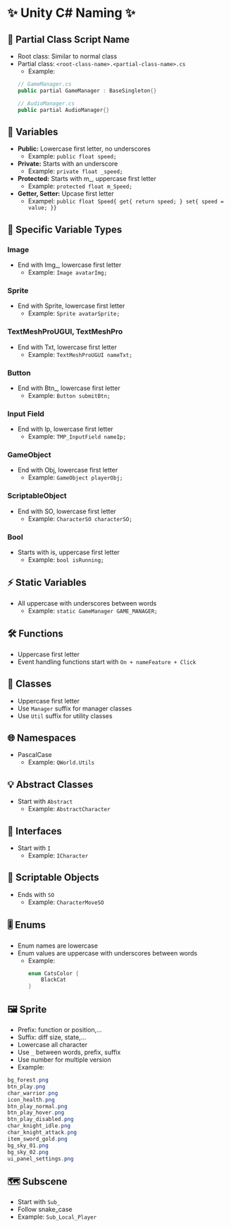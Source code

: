 # ✨ Unity C# Naming ✨

## 📜 Partial Class Script Name 
- Root class: Similar to normal class
- Partial class: `<root-class-name>.<partial-class-name>.cs`
  - Example:
  ``` C#
  // GameManager.cs
  public partial GameManager : BaseSingleton{}

  // AudioManager.cs
  public partial AudioManager{}
  ```

## 🔑 Variables
- **Public:** Lowercase first letter, no underscores
  - Example: `public float speed;`
- **Private:** Starts with an underscore
  - Example: `private float _speed;`
- **Protected:** Starts with m_, uppercase first letter
  - Example: `protected float m_Speed;`
- **Getter, Setter:** Upcase first letter
  - Exampel: `public float Speed{ get{ return speed; } set{ speed = value; }}`

## 🎨 Specific Variable Types

### Image
- End with Img_, lowercase first letter
  - Example: `Image avatarImg;`

### Sprite
- End with Sprite, lowercase first letter
  - Example: `Sprite avatarSprite;`

### TextMeshProUGUI, TextMeshPro
- End with Txt, lowercase first letter
  - Example: `TextMeshProUGUI nameTxt;`

### Button
- End with Btn_, lowercase first letter
  - Example: `Button submitBtn;`

### Input Field
- End with Ip, lowercase first letter
  - Example: `TMP_InputField nameIp;`

### GameObject
- End with Obj, lowercase first letter
  - Example: `GameObject playerObj;`

### ScriptableObject
- End with SO, lowercase first letter
  - Example: `CharacterSO characterSO;`

### Bool
- Starts with is, uppercase first letter
  - Example: `bool isRunning;`


## ⚡ Static Variables
- All uppercase with underscores between words
  - Example: `static GameManager GAME_MANAGER;`

## 🛠️ Functions
- Uppercase first letter
- Event handling functions start with `On + nameFeature + Click`

## 🏫 Classes
- Uppercase first letter
- Use `Manager` suffix for manager classes
- Use `Util` suffix for utility classes

## 🌐 Namespaces
- PascalCase
  - Example: `QWorld.Utils`

## 💡 Abstract Classes
- Start with `Abstract`
  - Example: `AbstractCharacter`

## 🤖 Interfaces
- Start with `I`
  - Example: `ICharacter`

## 📁 Scriptable Objects
- Ends with `SO`
  - Example: `CharacterMoveSO`

## 🎚️ Enums
- Enum names are lowercase
- Enum values are uppercase with underscores between words
  - Example:
    ``` C#
    enum CatsColor {
        BlackCat
    }
    ```

## 🖼️ Sprite
- Prefix: function or position,...
- Suffix: diff size, state,... 
- Lowercase all character
- Use `_` between words, prefix, suffix
- Use number for multiple version
- Example:
``` C#
bg_forest.png
btn_play.png
char_warrior.png
icon_health.png
btn_play_normal.png
btn_play_hover.png
btn_play_disabled.png
char_knight_idle.png
char_knight_attack.png
item_sword_gold.png
bg_sky_01.png
bg_sky_02.png
ui_panel_settings.png
```

## 🗺️ Subscene
- Start with `Sub_`
- Follow snake_case
- Example: `Sub_Local_Player`

<!-- ## 🖥️ Elements in Hierarchy
- **UI element**: Start with `UI_`
  - Example: `UI_MainView`, `UI_HealthBar` -->
